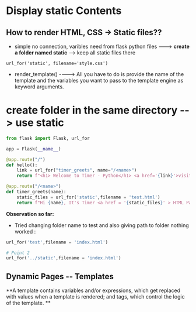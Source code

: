 # Display static Contents

## How to render HTML, CSS -> Static files??

- simple no connection, varibles need from flask python files ---> **create a folder named static** --> keep all static files there


`url_for('static', filename='style.css')`
- render_template() ---->
All you have to do is provide the name of the template and the variables you want to pass to the template engine as keyword arguments.

# create folder in the same directory --> use static 

```py
from flask import Flask, url_for

app = Flask(__name__)

@app.route("/")
def hello():
    link = url_for("timer_greets", name="/<name>")
    return f"<h1> Welcome to Timer - Python</h1> <a href='{link}'>visit here to Get a Hi 👋</a> <h2> append your name after URL like: /name see magic <h2>"

@app.route("/<name>")
def timer_greets(name):
    static_files = url_for('static',filename = 'test.html')
    return f"Hi {name}, It's Timer <a href = '{static_files}' > HTML Page !! </a>"


```
**Observation so far:**
- Tried changing folder name to test  and also giving path to folder nothing worked :
 ```py
 url_for('test',filename = 'index.html')
 
 # Point 2
 url_for('../static',filename = 'index.html')
```
## Dynamic Pages -- Templates 
**A template contains variables and/or expressions, which get replaced with values when a template is rendered; and tags, which control the logic of the template. **
